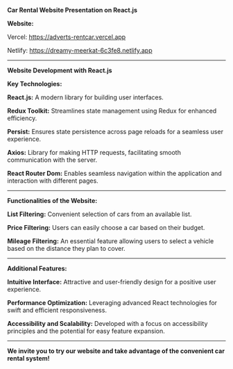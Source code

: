 ﻿**Car Rental Website Presentation on React.js**

**Website:**

Vercel: <https://adverts-rentcar.vercel.app>

Netlify: <https://dreamy-meerkat-6c3fe8.netlify.app>



-----
**Website Development with React.js**

**Key Technologies:**

**React.js:** A modern library for building user interfaces.

**Redux Toolkit:** Streamlines state management using Redux for enhanced efficiency.

**Persist:** Ensures state persistence across page reloads for a seamless user experience.

**Axios:** Library for making HTTP requests, facilitating smooth communication with the server.

**React Router Dom:** Enables seamless navigation within the application and interaction with different pages.

-----
**Functionalities of the Website:**

**List Filtering:** Convenient selection of cars from an available list.

**Price Filtering:** Users can easily choose a car based on their budget.

**Mileage Filtering:** An essential feature allowing users to select a vehicle based on the distance they plan to cover.

-----
**Additional Features:**

**Intuitive Interface:** Attractive and user-friendly design for a positive user experience.

**Performance Optimization:** Leveraging advanced React technologies for swift and efficient responsiveness.

**Accessibility and Scalability:** Developed with a focus on accessibility principles and the potential for easy feature expansion.

-----
**We invite you to try our website and take advantage of the convenient car rental system!**
